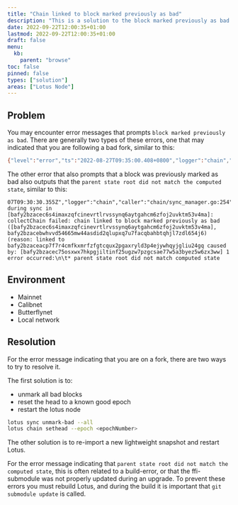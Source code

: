 ```yaml
---
title: "Chain linked to block marked previously as bad"
description: "This is a solution to the block marked previously as bad error"
date: 2022-09-22T12:00:35+01:00
lastmod: 2022-09-22T12:00:35+01:00
draft: false
menu:
  kb:
    parent: "browse"
toc: false
pinned: false
types: ["solution"]
areas: ["Lotus Node"]
---
```


## Problem

You may encounter error messages that prompts `block marked previously as bad`. There are generally two types of these errors, one that may indicated that you are following a bad fork, similar to this:

```sh
{"level":"error","ts":"2022-08-27T09:35:00.408+0800","logger":"chain","caller":"chain/sync_manager.go:253","msg":"error during sync in [bafy2bzaceaqkpdwcfdygig4736fohmftkjk6yfthgvjopbcp6vtzpo75dtvum]: collectChain failed: chain linked to block marked previously as bad ([bafy2bzaceaqkpdwcfdygig4736fohmftkjk6yfthgvjopbcp6vtzpo75dtvum], bafy2bzacedtp46ivpr75n5z5culnx2cnhvgfvtizjxzpx6zu5uh4hrl4sveai) (reason: linked to bafy2bzacedra54fsmpkpcab426swxodzmpxdud6hcxcaxpkvswzuqkyb4wg5w caused by: [bafy2bzacebnoo5yjetazelgof3emmwdbndbj7pubzfoj45qj7jlokvubgxuj4 bafy2bzacecwxsgvjvtcyelox7jjjgkz4qcsxnvsivbmt62n24d5gotjhwue5i bafy2bzacedwudc2vmxg3lm7i4rku726k5rce2j6j5eq4oinyfti5lvhtqffmo] fork past finality)"}
```

The other error that also prompts that a block was previously marked as bad also outputs that the `parent state root did not match the computed state`, similar to this:

```shell
07T09:30:30.355Z","logger":"chain","caller":"chain/sync_manager.go:254","msg":"error during sync in [bafy2bzacec6s4imaxzqfcinevrtlrvssynq6aytgahcm6zfoj2uvktm53v4ma]: collectChain failed: chain linked to block marked previously as bad ([bafy2bzacec6s4imaxzqfcinevrtlrvssynq6aytgahcm6zfoj2uvktm53v4ma], bafy2bzacebwhvvd54665mw44asdid2qlupxq7u7facqbahbtqhjl7zdl654j6) (reason: linked to bafy2bzaceacp7f7r4cmfkxmrfzfgtcqux2pgaxryld3p4ejywhqyjgliu24gq caused by: [bafy2bzacec75osxwx7hkpgjiltinf25ugzw7pzgcsae77w5a3byez5w6zx3ww] 1 error occurred:\n\t* parent state root did not match computed state
```

## Environment 

- Mainnet
- Calibnet
- Butterflynet
- Local network

## Resolution

For the error message indicating that you are on a fork, there are two ways to try to resolve it.

The first solution is to:

- unmark all bad blocks
- reset the head to a known good epoch
- restart the lotus node

```sh
lotus sync unmark-bad --all
lotus chain sethead --epoch <epochNumber>
```

The other solution is to re-import a new lightweight snapshot and restart Lotus.

For the error message indicating that `parent state root did not match the computed state`, this is often related to a build-error, or that the ffi-submodule was not properly updated during an upgrade. To prevent these errors you must rebuild Lotus, and during the build it is important that `git submodule update` is called.
